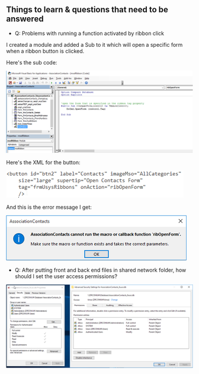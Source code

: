 ## Things to learn & questions that need to be answered

* Q: Problems with running a function activated by ribbon click

I created a module and added a Sub to it which will open a specific form when a ribbon button is clicked.

Here's the sub code: 

![](./img/sub-code.png)

Here's the XML for the button:

![](./img/xml-code.png)

And this is the error message I get:

![](./img/error-msg.png)

* Q: After putting front and back end files in shared network folder, how should I set the user access permissions?

![](./img/set-db-access.png)

